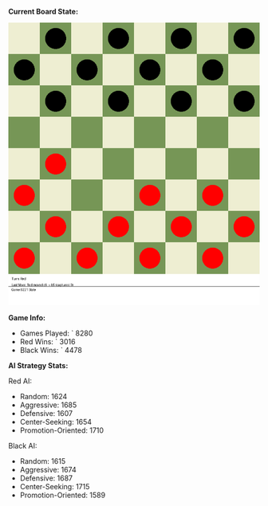 
**Current Board State:**  
<!-- START_GIF -->
![Checkers Game](./checkers_game.gif)
<!-- END_GIF -->

**Game Info:**  
- Games Played: `<!-- GAMES_PLAYED --> 8280
- Red Wins: `<!-- RED_WINS --> 3016
- Black Wins: `<!-- BLACK_WINS --> 4478

<!-- AI_STATS -->
**AI Strategy Stats:**

Red AI:
- Random: 1624
- Aggressive: 1685
- Defensive: 1607
- Center-Seeking: 1654
- Promotion-Oriented: 1710

Black AI:
- Random: 1615
- Aggressive: 1674
- Defensive: 1687
- Center-Seeking: 1715
- Promotion-Oriented: 1589
